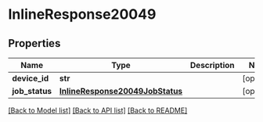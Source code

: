 # InlineResponse20049

## Properties
Name | Type | Description | Notes
------------ | ------------- | ------------- | -------------
**device_id** | **str** |  | [optional] 
**job_status** | [**InlineResponse20049JobStatus**](InlineResponse20049JobStatus.md) |  | [optional] 

[[Back to Model list]](../README.md#documentation-for-models) [[Back to API list]](../README.md#documentation-for-api-endpoints) [[Back to README]](../README.md)

